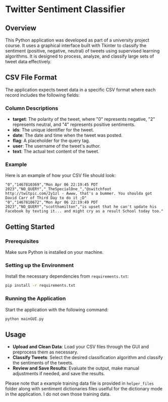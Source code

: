 # Twitter Sentiment Classifier

## Overview
This Python application was developed as part of a university project course. It uses a graphical interface built with Tkinter to classify the sentiment (positive, negative, neutral) of tweets using supervised learning algorithms. It is designed to process, analyze, and classify large sets of tweet data effectively.

## CSV File Format
The application expects tweet data in a specific CSV format where each record includes the following fields:

### Column Descriptions
- **target**: The polarity of the tweet, where "0" represents negative, "2" represents neutral, and "4" represents positive sentiments.
- **ids**: The unique identifier for the tweet.
- **date**: The date and time when the tweet was posted.
- **flag**: A placeholder for the query tag. 
- **user**: The username of the tweet's author.
- **text**: The actual text content of the tweet.

### Example
Here is an example of how your CSV file should look:
```
"0","1467810369","Mon Apr 06 22:19:45 PDT 2023","NO_QUERY","_TheSpecialOne_","@switchfoot http://twitpic.com/2y1zl - Awww, that's a bummer. You shoulda got David Carr of Third Day to do it ;D"
"0","1467810672","Mon Apr 06 22:19:49 PDT 2023","NO_QUERY","scotthamilton","is upset that he can't update his Facebook by texting it... and might cry as a result School today too."
```

## Getting Started

### Prerequisites
Make sure Python is installed on your machine.

### Setting up the Environment
Install the necessary dependencies from `requirements.txt`:
```bash
pip install -r requirements.txt
```

### Running the Application
Start the application with the following command:
```bash
python mainGUI.py
```

## Usage
- **Upload and Clean Data**: Load your CSV files through the GUI and preprocess them as necessary.
- **Classify Tweets**: Select the desired classification algorithm and classify the sentiments of the tweets.
- **Review and Save Results**: Evaluate the output, make manual adjustments if needed, and save the results.

Please note that a example training data file is provided in `helper_files` folder along with sentiment dictionaries files uselful for the dictionary mode in the application. I do not own those training data. 